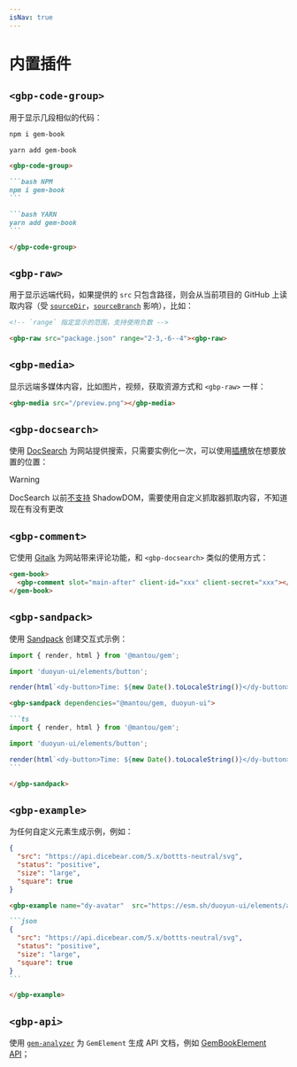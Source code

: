 ```yaml
---
isNav: true
---
```


# 内置插件

## `<gbp-code-group>`

用于显示几段相似的代码：

<gbp-code-group>

```bash NPM
npm i gem-book
```

```bash YARN
yarn add gem-book
```

</gbp-code-group>

````md
<gbp-code-group>

```bash NPM
npm i gem-book
```

```bash YARN
yarn add gem-book
```

</gbp-code-group>
````

## `<gbp-raw>`

用于显示远端代码，如果提供的 `src` 只包含路径，则会从当前项目的 GitHub 上读取内容（受 [`sourceDir`](./002-guide/003-cli.md#--source-dir)，[`sourceBranch`](./002-guide/003-cli.md#--source-branch) 影响），比如：

<gbp-raw src="package.json" range="2-3,-6--4"><gbp-raw>

```md
<!-- `range` 指定显示的范围，支持使用负数 -->

<gbp-raw src="package.json" range="2-3,-6--4"><gbp-raw>
```

## `<gbp-media>`

显示远端多媒体内容，比如图片，视频，获取资源方式和 `<gbp-raw>` 一样：

```md
<gbp-media src="/preview.png"></gbp-media>
```

## `<gbp-docsearch>`

使用 [DocSearch](https://docsearch.algolia.com/) 为网站提供搜索，只需要实例化一次，可以使用[插槽](./002-guide/007-extension.md#插槽)放在想要放置的位置：

<gbp-raw src="docs/template.html" range="13--6,-4"></gbp-raw>

> [!WARNING]
> DocSearch 以前[不支持](https://github.com/algolia/renderscript/pull/555) ShadowDOM，需要使用自定义抓取器抓取内容，不知道现在有没有更改

## `<gbp-comment>`

它使用 [Gitalk](https://github.com/gitalk/gitalk) 为网站带来评论功能，和 `<gbp-docsearch>` 类似的使用方式：

```html
<gem-book>
  <gbp-comment slot="main-after" client-id="xxx" client-secret="xxx"></gbp-comment>
</gem-book>
```

## `<gbp-sandpack>`

使用 [Sandpack](https://sandpack.codesandbox.io/) 创建交互式示例：

<gbp-sandpack dependencies="@mantou/gem, duoyun-ui">

```ts
import { render, html } from '@mantou/gem';

import 'duoyun-ui/elements/button';

render(html`<dy-button>Time: ${new Date().toLocaleString()}</dy-button>`, document.getElementById('root'));
```

</gbp-sandpack>

````md
<gbp-sandpack dependencies="@mantou/gem, duoyun-ui">

```ts
import { render, html } from '@mantou/gem';

import 'duoyun-ui/elements/button';

render(html`<dy-button>Time: ${new Date().toLocaleString()}</dy-button>`, document.getElementById('root'));
```

</gbp-sandpack>
````

## `<gbp-example>`

为任何自定义元素生成示例，例如：

<gbp-example name="dy-avatar"  src="https://esm.sh/duoyun-ui/elements/avatar">

```json
{
  "src": "https://api.dicebear.com/5.x/bottts-neutral/svg",
  "status": "positive",
  "size": "large",
  "square": true
}
```

</gbp-example>

````md
<gbp-example name="dy-avatar"  src="https://esm.sh/duoyun-ui/elements/avatar">

```json
{
  "src": "https://api.dicebear.com/5.x/bottts-neutral/svg",
  "status": "positive",
  "size": "large",
  "square": true
}
```

</gbp-example>
````

## `<gbp-api>`

使用 [`gem-analyzer`](https://github.com/mantou132/gem/blob/main/packages/gem-analyzer) 为 `GemElement` 生成 API 文档，例如 [GemBookElement API](./004-api.md)；
